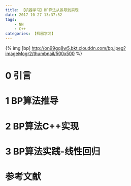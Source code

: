 ```yaml
---
title: 【机器学习】BP算法从推导到实现
date: 2017-10-27 13:37:52
tags:
    - NN
    - C++
categories: 【机器学习】
---
```


{% img [bp] http://on99gq8w5.bkt.clouddn.com/bp.jpeg?imageMogr2/thumbnail/500x500 %}
<!--more-->

# 0 引言



# 1 BP算法推导

# 2 BP算法C++实现

# 3 BP算法实践-线性回归

# 参考文献
